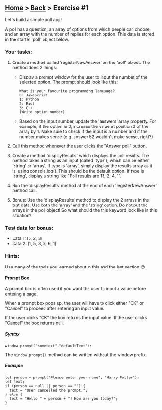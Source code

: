 ## [Home](../../../README.md) > [Back](../lesson.md) > Exercise #1

Let's build a simple poll app!

A poll has a question, an array of options from which people can choose, and an array with the number of replies for each option. This data is stored in the starter 'poll' object below.

### Your tasks:

1. Create a method called 'registerNewAnswer' on the 'poll' object. The method does 2 things:
   - Display a prompt window for the user to input the number of the selected option. The prompt should look like this:
     ```
     What is your favourite programming language?
     0: JavaScript
     1: Python
     2: Rust
     3: C++
     (Write option number)
     ```
   - Based on the input number, update the 'answers' array property. For example, if the option is 3, increase the value at position 3 of the array by 1. Make sure to check if the input is a number and if the number makes sense (e.g. answer 52 wouldn't make sense, right?)
2. Call this method whenever the user clicks the "Answer poll" button.
3. Create a method 'displayResults' which displays the poll results. The method takes a string as an input (called 'type'), which can be either 'string' or 'array'. If type is 'array', simply display the results array as it is, using console.log(). This should be the default option. If type is 'string', display a string like "Poll results are 13, 2, 4, 1".

4. Run the 'displayResults' method at the end of each 'registerNewAnswer' method call.

5. Bonus: Use the 'displayResults' method to display the 2 arrays in the test data. Use both the 'array' and the 'string' option. Do not put the arrays in the poll object! So what should the this keyword look like in this situation?

### Test data for bonus:

- Data 1: [5, 2, 3]
- Data 2: [1, 5, 3, 9, 6, 1]

### Hints:

Use many of the tools you learned about in this and the last section 😉

#### Prompt Box

A prompt box is often used if you want the user to input a value before entering a page.

When a prompt box pops up, the user will have to click either "OK" or "Cancel" to proceed after entering an input value.

If the user clicks "OK" the box returns the input value. If the user clicks "Cancel" the box returns null.

##### Syntax

```
window.prompt("sometext","defaultText");
```

The `window.prompt()` method can be written without the window prefix.

##### Example

```
let person = prompt("Please enter your name", "Harry Potter");
let text;
if (person == null || person == "") {
  text = "User cancelled the prompt.";
} else {
  text = "Hello " + person + "! How are you today?";
}
```
